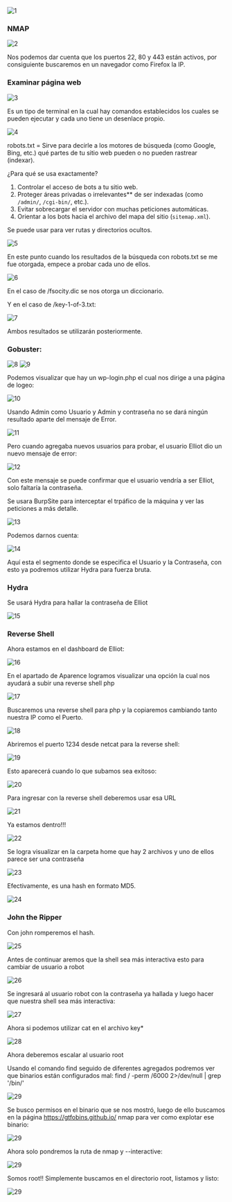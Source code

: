 ![1](./Pasted%20image%2020250616160151.png)

### NMAP

![2](./Pasted%20image%2020250616162920.png)

Nos podemos dar cuenta que los puertos 22, 80 y 443 están activos, por consiguiente buscaremos en un navegador como Firefox la IP.

### Examinar página web

![3](./Pasted%20image%2020250616164356.png)

Es un tipo de terminal en la cual hay comandos establecidos los cuales se pueden ejecutar y cada uno tiene un desenlace propio.

![4](./Pasted%20image%2020250616163552.png)

robots.txt = Sirve para decirle a los motores de búsqueda (como Google, Bing, etc.) qué partes de tu sitio web pueden o no pueden rastrear (indexar).

¿Para qué se usa exactamente?

1. Controlar el acceso de bots a tu sitio web.
2. Proteger áreas privadas o irrelevantes** de ser indexadas (como `/admin/`, `/cgi-bin/`, etc.).
3. Evitar sobrecargar el servidor con muchas peticiones automáticas.
4. Orientar a los bots hacia el archivo del mapa del sitio (`sitemap.xml`).

Se puede usar para ver rutas y directorios ocultos.

![5](./Pasted%20image%2020250616164356.png)

En este punto cuando los resultados de la búsqueda con robots.txt se me fue otorgada, empece a probar cada uno de ellos.

![6](./Pasted%20image%2020250616172641.png)

En el caso de /fsocity.dic se nos otorga un diccionario.

Y en el caso de /key-1-of-3.txt:

![7](./Pasted%20image%2020250616172823.png)

Ambos resultados se utilizarán posteriormente.
### Gobuster:

![8](./Pasted%20image%2020250616164716.png) 
![9](./Pasted%20image%2020250616164613.png)

Podemos visualizar que hay un wp-login.php el cual nos dirige a una página de logeo:

![10](./Pasted%20image%2020250616164803.png)

Usando Admin como Usuario y Admin y contraseña no se dará ningún resultado aparte del mensaje de Error.

![11](./Pasted%20image%2020250616172158.png)

Pero cuando agregaba nuevos usuarios para probar, el usuario Elliot dio un nuevo mensaje de error:

![12](./Pasted%20image%2020250616173025.png)

Con este mensaje se puede confirmar que el usuario vendría a ser Elliot, solo faltaría la contraseña.

Se usara BurpSite para interceptar el trpáfico de la máquina y ver las peticiones a más detalle.

![13](./Pasted%20image%2020250616171358.png)

Podemos darnos cuenta:

![14](./Pasted%20image%2020250616171630.png)

Aquí esta el segmento donde se especifica el Usuario y la Contraseña, con esto ya podremos utilizar Hydra para fuerza bruta.

### Hydra

Se usará Hydra para hallar la contraseña de Elliot

![15](./Pasted%20image%2020250616191551.png)

### Reverse Shell

Ahora estamos en el dashboard de Elliot:

![16](./Pasted%20image%2020250616180409.png)
 
En el apartado de Aparence logramos visualizar una opción la cual nos ayudará a subir una reverse shell php
 
![17](./Pasted%20image%2020250616180804.png)

Buscaremos una reverse shell para php y la copiaremos cambiando tanto nuestra IP como el Puerto.

![18](./Pasted%20image%2020250616181205.png)

Abriremos el puerto 1234 desde netcat para la reverse shell:

![19](./Pasted%20image%2020250616183646.png)

Esto aparecerá cuando lo que subamos sea exitoso:

![20](./Pasted%20image%2020250616182236.png)

Para ingresar con la reverse shell deberemos usar esa URL 

![21](./Pasted%20image%2020250616182254.png)

Ya estamos dentro!!!

![22](./Pasted%20image%2020250616183703.png)

Se logra visualizar en la carpeta home que hay 2 archivos y uno de ellos parece ser una contraseña

![23](./Pasted%20image%2020250616183921.png)

Efectivamente, es una hash en formato MD5.

![24](./Pasted%20image%2020250616184022.png)

### John the Ripper

Con john romperemos el hash.

![25](./Pasted%20image%2020250616184646.png)

Antes de continuar aremos que la shell sea más interactiva esto para cambiar de usuario a robot

![26](./Pasted%20image%2020250616184905.png)

Se ingresará al usuario robot con la contraseña ya hallada y luego hacer que nuestra shell sea más interactiva:

![27](./Pasted%20image%2020250616185238.png)

Ahora si podemos utilizar cat en el archivo key*

![28](./Pasted%20image%2020250616185603.png)

Ahora deberemos escalar al usuario root

Usando el comando find seguido de diferentes agregados podremos ver que binarios están configurados mal: find / -perm /6000 2>/dev/null | grep '/bin/'

![29](./Pasted%20image%2020250616190409.png)

Se busco permisos en el binario que se nos mostró, luego de ello buscamos en la página https://gtfobins.github.io/ nmap para ver como explotar ese binario:

![29](./Pasted%20image%2020250616190911.png)

Ahora solo pondremos la ruta de nmap y --interactive:

![29](./Pasted%20image%2020250616190741.png)

Somos root!!
Simplemente buscamos en el directorio root, listamos y listo:

![29](./Pasted%20image%2020250616191230.png)
